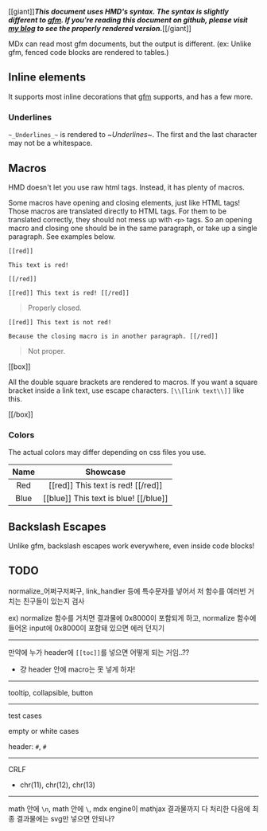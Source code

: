 [[giant]]***This document uses HMD's syntax. The syntax is slightly different to [gfm](https://github.github.com/gfm). If you're reading this document on github, please visit [my blog](https://somewhere) to see the properly rendered version.***[[/giant]]

MDx can read most gfm documents, but the output is different. (ex: Unlike gfm, fenced code blocks are rendered to tables.)

## Inline elements

It supports most inline decorations that [gfm](https://github.github.com/gfm) supports, and has a few more.

### Underlines

`~_Underlines_~` is rendered to ~_Underlines_~. The first and the last character may not be a whitespace.

## Macros

HMD doesn't let you use raw html tags. Instead, it has plenty of macros.

Some macros have opening and closing elements, just like HTML tags! Those macros are translated directly to HTML tags. For them to be translated correctly, they should not mess up with `<p>` tags. So an opening macro and closing one should be in the same paragraph, or take up a single paragraph. See examples below.

```
[[red]]

This text is red!

[[/red]]

[[red]] This text is red! [[/red]]
```

> Properly closed.

```
[[red]] This text is not red!

Because the closing macro is in another paragraph. [[/red]]
```

> Not proper.

[[box]]

All the double square brackets are rendered to macros. If you want a square bracket inside a link text, use escape characters. `[\\[link text\\]]` like this.

[[/box]]

### Colors

The actual colors may differ depending on css files you use.

| Name |                      Showcase                      |
|:----:|:--------------------------------------------------:|
| Red  | [[red]] This text is red! [[/red]]                 |
| Blue | [[blue]] This text is blue! [[/blue]]              |

## Backslash Escapes

Unlike gfm, backslash escapes work everywhere, even inside code blocks!

## TODO

normalize_어쩌구저쩌구, link_handler 등에 특수문자를 넣어서 저 함수를 여러번 거치는 친구들이 있는지 검사

ex) normalize 함수를 거치면 결과물에 0x8000이 포함되게 하고, normalize 함수에 들어온 input에 0x8000이 포함돼 있으면 에러 던지기

---

만약에 누가 header에 `[[toc]]`를 넣으면 어떻게 되는 거임..??
- 걍 header 안에 macro는 못 넣게 하자!

---

tooltip, collapsible, button

---

test cases

empty or white cases

header: `#`, `# `

---

CRLF
- chr(11), chr(12), chr(13)

---

math 안에 `\n`, math 안에 `\`, mdx engine이 mathjax 결과물까지 다 처리한 다음에 최종 결과물에는 svg만 넣으면 안되나?